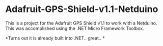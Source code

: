 Adafruit-GPS-Shield-v1.1-Netduino
=================================

This is a project for the Adafruit GPS Shield v1.1 to work with a Netduino. This was accomplished using the .NET Micro Framework Toolbox.

*Turns out it is already built into .NET.. great.. *
